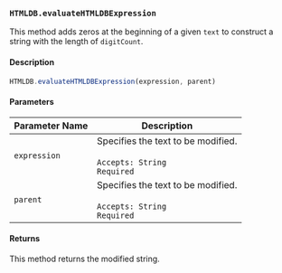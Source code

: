 ### `HTMLDB.evaluateHTMLDBExpression`

This method adds zeros at the beginning of a given `text` to construct a string with the length of `digitCount`.

#### Description

```javascript
HTMLDB.evaluateHTMLDBExpression(expression, parent)
```

#### Parameters

| Parameter Name             | Description                               |
| -------------------------- | ----------------------------------------- |
| `expression` | Specifies the text to be modified.<br><br>`Accepts: String`<br>`Required` |
| `parent` | Specifies the text to be modified.<br><br>`Accepts: String`<br>`Required` |

#### Returns

This method returns the modified string.